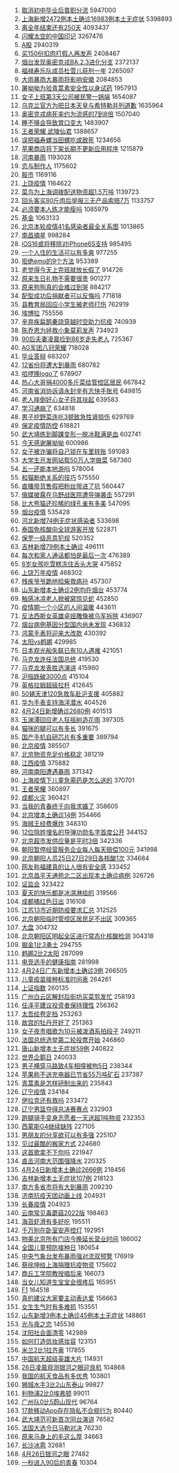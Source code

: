 1. [取消初中毕业后普职分流](https://s.weibo.com//weibo?q=%23%E5%8F%96%E6%B6%88%E5%88%9D%E4%B8%AD%E6%AF%95%E4%B8%9A%E5%90%8E%E6%99%AE%E8%81%8C%E5%88%86%E6%B5%81%23&Refer=top) 5947000
2. [上海新增2472例本土确诊16983例本土无症状](https://s.weibo.com//weibo?q=%23%E4%B8%8A%E6%B5%B7%E6%96%B0%E5%A2%9E2472%E4%BE%8B%E6%9C%AC%E5%9C%9F%E7%A1%AE%E8%AF%8A16983%E4%BE%8B%E6%9C%AC%E5%9C%9F%E6%97%A0%E7%97%87%E7%8A%B6%23&Refer=top) 5398893
3. [离全年结束还有250天](https://s.weibo.com//weibo?q=%23%E7%A6%BB%E5%85%A8%E5%B9%B4%E7%BB%93%E6%9D%9F%E8%BF%98%E6%9C%89250%E5%A4%A9%23&Refer=top) 4093437
4. [闪耀太空的中国印记](https://s.weibo.com//weibo?q=%23%E9%97%AA%E8%80%80%E5%A4%AA%E7%A9%BA%E7%9A%84%E4%B8%AD%E5%9B%BD%E5%8D%B0%E8%AE%B0%23&Refer=top) 3267476
5. [A股](https://s.weibo.com//weibo?q=A%E8%82%A1&Refer=top) 2940319
6. [买150份扣肉打假人再发声](https://s.weibo.com//weibo?q=%23%E4%B9%B0150%E4%BB%BD%E6%89%A3%E8%82%89%E6%89%93%E5%81%87%E4%BA%BA%E5%86%8D%E5%8F%91%E5%A3%B0%23&Refer=top) 2408467
7. [烟台发现奥密克戎BA.2.3进化分支](https://s.weibo.com//weibo?q=%23%E7%83%9F%E5%8F%B0%E5%8F%91%E7%8E%B0%E5%A5%A5%E5%AF%86%E5%85%8B%E6%88%8EBA.2.3%E8%BF%9B%E5%8C%96%E5%88%86%E6%94%AF%23&Refer=top) 2372137
8. [福禄寿乐队成员杜雪儿获刑一年](https://s.weibo.com//weibo?q=%23%E7%A6%8F%E7%A6%84%E5%AF%BF%E4%B9%90%E9%98%9F%E6%88%90%E5%91%98%E6%9D%9C%E9%9B%AA%E5%84%BF%E8%8E%B7%E5%88%91%E4%B8%80%E5%B9%B4%23&Refer=top) 2265097
9. [大雨暴雨大暴雨将影响安徽](https://s.weibo.com//weibo?q=%23%E5%A4%A7%E9%9B%A8%E6%9A%B4%E9%9B%A8%E5%A4%A7%E6%9A%B4%E9%9B%A8%E5%B0%86%E5%BD%B1%E5%93%8D%E5%AE%89%E5%BE%BD%23&Refer=top) 2084853
10. [屠呦呦为验青蒿素安全性以身试药](https://s.weibo.com//weibo?q=%23%E5%B1%A0%E5%91%A6%E5%91%A6%E4%B8%BA%E9%AA%8C%E9%9D%92%E8%92%BF%E7%B4%A0%E5%AE%89%E5%85%A8%E6%80%A7%E4%BB%A5%E8%BA%AB%E8%AF%95%E8%8D%AF%23&Refer=top) 1957913
11. [女子上班第3天公司被民警一锅端](https://s.weibo.com//weibo?q=%23%E5%A5%B3%E5%AD%90%E4%B8%8A%E7%8F%AD%E7%AC%AC3%E5%A4%A9%E5%85%AC%E5%8F%B8%E8%A2%AB%E6%B0%91%E8%AD%A6%E4%B8%80%E9%94%85%E7%AB%AF%23&Refer=top) 1654087
12. [乌克兰官方为把日本天皇与希特勒并列道歉](https://s.weibo.com//weibo?q=%23%E4%B9%8C%E5%85%8B%E5%85%B0%E5%AE%98%E6%96%B9%E4%B8%BA%E6%8A%8A%E6%97%A5%E6%9C%AC%E5%A4%A9%E7%9A%87%E4%B8%8E%E5%B8%8C%E7%89%B9%E5%8B%92%E5%B9%B6%E5%88%97%E9%81%93%E6%AD%89%23&Refer=top) 1635964
13. [奥密克戎病死率约为流感的7到8倍](https://s.weibo.com//weibo?q=%23%E5%A5%A5%E5%AF%86%E5%85%8B%E6%88%8E%E7%97%85%E6%AD%BB%E7%8E%87%E7%BA%A6%E4%B8%BA%E6%B5%81%E6%84%9F%E7%9A%847%E5%88%B08%E5%80%8D%23&Refer=top) 1507040
14. [睡不够会导致胃口变大](https://s.weibo.com//weibo?q=%23%E7%9D%A1%E4%B8%8D%E5%A4%9F%E4%BC%9A%E5%AF%BC%E8%87%B4%E8%83%83%E5%8F%A3%E5%8F%98%E5%A4%A7%23&Refer=top) 1483907
15. [王者荣耀 武陵仙君](https://s.weibo.com//weibo?q=%E7%8E%8B%E8%80%85%E8%8D%A3%E8%80%80%20%E6%AD%A6%E9%99%B5%E4%BB%99%E5%90%9B&Refer=top) 1388657
16. [误把福寿螺当田螺吃或致死](https://s.weibo.com//weibo?q=%23%E8%AF%AF%E6%8A%8A%E7%A6%8F%E5%AF%BF%E8%9E%BA%E5%BD%93%E7%94%B0%E8%9E%BA%E5%90%83%E6%88%96%E8%87%B4%E6%AD%BB%23&Refer=top) 1234656
17. [苹果商店将下架长期不更新应用程序](https://s.weibo.com//weibo?q=%23%E8%8B%B9%E6%9E%9C%E5%95%86%E5%BA%97%E5%B0%86%E4%B8%8B%E6%9E%B6%E9%95%BF%E6%9C%9F%E4%B8%8D%E6%9B%B4%E6%96%B0%E5%BA%94%E7%94%A8%E7%A8%8B%E5%BA%8F%23&Refer=top) 1215879
18. [河南暴雨](https://s.weibo.com//weibo?q=%23%E6%B2%B3%E5%8D%97%E6%9A%B4%E9%9B%A8%23&Refer=top) 1193028
19. [恋与制作人](https://s.weibo.com//weibo?q=%E6%81%8B%E4%B8%8E%E5%88%B6%E4%BD%9C%E4%BA%BA&Refer=top) 1175602
20. [股市](https://s.weibo.com//weibo?q=%E8%82%A1%E5%B8%82&Refer=top) 1169116
21. [上饶疫情](https://s.weibo.com//weibo?q=%E4%B8%8A%E9%A5%B6%E7%96%AB%E6%83%85&Refer=top) 1164622
22. [菜鸟为上海调拨配送物资超1.5万吨](https://s.weibo.com//weibo?q=%23%E8%8F%9C%E9%B8%9F%E4%B8%BA%E4%B8%8A%E6%B5%B7%E8%B0%83%E6%8B%A8%E9%85%8D%E9%80%81%E7%89%A9%E8%B5%84%E8%B6%851.5%E4%B8%87%E5%90%A8%23&Refer=top) 1139723
23. [回头客买80斤肉后举报三无产品索赔7万](https://s.weibo.com//weibo?q=%23%E5%9B%9E%E5%A4%B4%E5%AE%A2%E4%B9%B080%E6%96%A4%E8%82%89%E5%90%8E%E4%B8%BE%E6%8A%A5%E4%B8%89%E6%97%A0%E4%BA%A7%E5%93%81%E7%B4%A2%E8%B5%947%E4%B8%87%23&Refer=top) 1133757
24. [必须要本人练才能瘦吗](https://s.weibo.com//weibo?q=%23%E5%BF%85%E9%A1%BB%E8%A6%81%E6%9C%AC%E4%BA%BA%E7%BB%83%E6%89%8D%E8%83%BD%E7%98%A6%E5%90%97%23&Refer=top) 1085979
25. [基金](https://s.weibo.com//weibo?q=%23%E5%9F%BA%E9%87%91%23&Refer=top) 1063133
26. [北京本轮疫情41名感染者最全关系图](https://s.weibo.com//weibo?q=%23%E5%8C%97%E4%BA%AC%E6%9C%AC%E8%BD%AE%E7%96%AB%E6%83%8541%E5%90%8D%E6%84%9F%E6%9F%93%E8%80%85%E6%9C%80%E5%85%A8%E5%85%B3%E7%B3%BB%E5%9B%BE%23&Refer=top) 1013865
27. [南昌摘星](https://s.weibo.com//weibo?q=%E5%8D%97%E6%98%8C%E6%91%98%E6%98%9F&Refer=top) 998284
28. [iOS16或将移除对iPhone6S支持](https://s.weibo.com//weibo?q=%23iOS16%E6%88%96%E5%B0%86%E7%A7%BB%E9%99%A4%E5%AF%B9iPhone6S%E6%94%AF%E6%8C%81%23&Refer=top) 985495
29. [一个人住的生活可以有多爽](https://s.weibo.com//weibo?q=%23%E4%B8%80%E4%B8%AA%E4%BA%BA%E4%BD%8F%E7%9A%84%E7%94%9F%E6%B4%BB%E5%8F%AF%E4%BB%A5%E6%9C%89%E5%A4%9A%E7%88%BD%23&Refer=top) 977255
30. [拒绝emo的9个方法](https://s.weibo.com//weibo?q=%23%E6%8B%92%E7%BB%9Demo%E7%9A%849%E4%B8%AA%E6%96%B9%E6%B3%95%23&Refer=top) 953389
31. [老觉得今天上完班就放长假了](https://s.weibo.com//weibo?q=%23%E8%80%81%E8%A7%89%E5%BE%97%E4%BB%8A%E5%A4%A9%E4%B8%8A%E5%AE%8C%E7%8F%AD%E5%B0%B1%E6%94%BE%E9%95%BF%E5%81%87%E4%BA%86%23&Refer=top) 914726
32. [原来生日礼物不需要很贵](https://s.weibo.com//weibo?q=%23%E5%8E%9F%E6%9D%A5%E7%94%9F%E6%97%A5%E7%A4%BC%E7%89%A9%E4%B8%8D%E9%9C%80%E8%A6%81%E5%BE%88%E8%B4%B5%23&Refer=top) 901277
33. [原来狗狗真的会难过到哭](https://s.weibo.com//weibo?q=%23%E5%8E%9F%E6%9D%A5%E7%8B%97%E7%8B%97%E7%9C%9F%E7%9A%84%E4%BC%9A%E9%9A%BE%E8%BF%87%E5%88%B0%E5%93%AD%23&Refer=top) 884217
34. [配型成功后捐献者可以反悔吗](https://s.weibo.com//weibo?q=%23%E9%85%8D%E5%9E%8B%E6%88%90%E5%8A%9F%E5%90%8E%E6%8D%90%E7%8C%AE%E8%80%85%E5%8F%AF%E4%BB%A5%E5%8F%8D%E6%82%94%E5%90%97%23&Refer=top) 771818
35. [县教育局回应小学生被老师打伤](https://s.weibo.com//weibo?q=%23%E5%8E%BF%E6%95%99%E8%82%B2%E5%B1%80%E5%9B%9E%E5%BA%94%E5%B0%8F%E5%AD%A6%E7%94%9F%E8%A2%AB%E8%80%81%E5%B8%88%E6%89%93%E4%BC%A4%23&Refer=top) 762919
36. [埃博拉](https://s.weibo.com//weibo?q=%E5%9F%83%E5%8D%9A%E6%8B%89&Refer=top) 755556
37. [辛弃疾扁鹊秦琼穿越时空助力抗疫](https://s.weibo.com//weibo?q=%23%E8%BE%9B%E5%BC%83%E7%96%BE%E6%89%81%E9%B9%8A%E7%A7%A6%E7%90%BC%E7%A9%BF%E8%B6%8A%E6%97%B6%E7%A9%BA%E5%8A%A9%E5%8A%9B%E6%8A%97%E7%96%AB%23&Refer=top) 740939
38. [陈乔恩为拯救小象莫莉发声](https://s.weibo.com//weibo?q=%23%E9%99%88%E4%B9%94%E6%81%A9%E4%B8%BA%E6%8B%AF%E6%95%91%E5%B0%8F%E8%B1%A1%E8%8E%AB%E8%8E%89%E5%8F%91%E5%A3%B0%23&Refer=top) 734923
39. [90后夫妻凌晨捡到86岁走失老人](https://s.weibo.com//weibo?q=%2390%E5%90%8E%E5%A4%AB%E5%A6%BB%E5%87%8C%E6%99%A8%E6%8D%A1%E5%88%B086%E5%B2%81%E8%B5%B0%E5%A4%B1%E8%80%81%E4%BA%BA%23&Refer=top) 725367
40. [AG军团八冠荣耀](https://s.weibo.com//weibo?q=%23AG%E5%86%9B%E5%9B%A2%E5%85%AB%E5%86%A0%E8%8D%A3%E8%80%80%23&Refer=top) 718028
41. [毕业答辩](https://s.weibo.com//weibo?q=%E6%AF%95%E4%B8%9A%E7%AD%94%E8%BE%A9&Refer=top) 683207
42. [12省份将遭大到暴雨](https://s.weibo.com//weibo?q=%2312%E7%9C%81%E4%BB%BD%E5%B0%86%E9%81%AD%E5%A4%A7%E5%88%B0%E6%9A%B4%E9%9B%A8%23&Refer=top) 680782
43. [哈啰换logo了](https://s.weibo.com//weibo?q=%E5%93%88%E5%95%B0%E6%8D%A2logo%E4%BA%86&Refer=top) 678907
44. [热心大哥捐4000多斤菜给管控区居民](https://s.weibo.com//weibo?q=%23%E7%83%AD%E5%BF%83%E5%A4%A7%E5%93%A5%E6%8D%904000%E5%A4%9A%E6%96%A4%E8%8F%9C%E7%BB%99%E7%AE%A1%E6%8E%A7%E5%8C%BA%E5%B1%85%E6%B0%91%23&Refer=top) 667842
45. [河南省消协诉请永封辛有志快手账号](https://s.weibo.com//weibo?q=%23%E6%B2%B3%E5%8D%97%E7%9C%81%E6%B6%88%E5%8D%8F%E8%AF%89%E8%AF%B7%E6%B0%B8%E5%B0%81%E8%BE%9B%E6%9C%89%E5%BF%97%E5%BF%AB%E6%89%8B%E8%B4%A6%E5%8F%B7%23&Refer=top) 649815
46. [老人摔倒好心女子将其扶起](https://s.weibo.com//weibo?q=%23%E8%80%81%E4%BA%BA%E6%91%94%E5%80%92%E5%A5%BD%E5%BF%83%E5%A5%B3%E5%AD%90%E5%B0%86%E5%85%B6%E6%89%B6%E8%B5%B7%23&Refer=top) 639583
47. [学习通崩了](https://s.weibo.com//weibo?q=%23%E5%AD%A6%E4%B9%A0%E9%80%9A%E5%B4%A9%E4%BA%86%23&Refer=top) 634818
48. [男子挖野菜连吃3顿致急性肾损伤](https://s.weibo.com//weibo?q=%23%E7%94%B7%E5%AD%90%E6%8C%96%E9%87%8E%E8%8F%9C%E8%BF%9E%E5%90%833%E9%A1%BF%E8%87%B4%E6%80%A5%E6%80%A7%E8%82%BE%E6%8D%9F%E4%BC%A4%23&Refer=top) 629769
49. [保定疫情防控](https://s.weibo.com//weibo?q=%E4%BF%9D%E5%AE%9A%E7%96%AB%E6%83%85%E9%98%B2%E6%8E%A7&Refer=top) 618821
50. [武大靖练到脚踝变形一脱冰鞋满是血](https://s.weibo.com//weibo?q=%23%E6%AD%A6%E5%A4%A7%E9%9D%96%E7%BB%83%E5%88%B0%E8%84%9A%E8%B8%9D%E5%8F%98%E5%BD%A2%E4%B8%80%E8%84%B1%E5%86%B0%E9%9E%8B%E6%BB%A1%E6%98%AF%E8%A1%80%23&Refer=top) 602741
51. [今天感谢屠呦呦](https://s.weibo.com//weibo?q=%23%E4%BB%8A%E5%A4%A9%E6%84%9F%E8%B0%A2%E5%B1%A0%E5%91%A6%E5%91%A6%23&Refer=top) 600986
52. [女子被诈骗将自己锁在车里转账](https://s.weibo.com//weibo?q=%23%E5%A5%B3%E5%AD%90%E8%A2%AB%E8%AF%88%E9%AA%97%E5%B0%86%E8%87%AA%E5%B7%B1%E9%94%81%E5%9C%A8%E8%BD%A6%E9%87%8C%E8%BD%AC%E8%B4%A6%23&Refer=top) 591083
53. [大学生开发网站帮50万人学做菜](https://s.weibo.com//weibo?q=%23%E5%A4%A7%E5%AD%A6%E7%94%9F%E5%BC%80%E5%8F%91%E7%BD%91%E7%AB%99%E5%B8%AE50%E4%B8%87%E4%BA%BA%E5%AD%A6%E5%81%9A%E8%8F%9C%23&Refer=top) 587360
54. [五一还能本地游吗](https://s.weibo.com//weibo?q=%23%E4%BA%94%E4%B8%80%E8%BF%98%E8%83%BD%E6%9C%AC%E5%9C%B0%E6%B8%B8%E5%90%97%23&Refer=top) 578004
55. [和猫断绝关系的技巧](https://s.weibo.com//weibo?q=%E5%92%8C%E7%8C%AB%E6%96%AD%E7%BB%9D%E5%85%B3%E7%B3%BB%E7%9A%84%E6%8A%80%E5%B7%A7&Refer=top) 575550
56. [直播带货售假把粉丝带进了坑](https://s.weibo.com//weibo?q=%23%E7%9B%B4%E6%92%AD%E5%B8%A6%E8%B4%A7%E5%94%AE%E5%81%87%E6%8A%8A%E7%B2%89%E4%B8%9D%E5%B8%A6%E8%BF%9B%E4%BA%86%E5%9D%91%23&Refer=top) 560447
57. [俄媒披露在乌野战医院遭导弹袭击](https://s.weibo.com//weibo?q=%23%E4%BF%84%E5%AA%92%E6%8A%AB%E9%9C%B2%E5%9C%A8%E4%B9%8C%E9%87%8E%E6%88%98%E5%8C%BB%E9%99%A2%E9%81%AD%E5%AF%BC%E5%BC%B9%E8%A2%AD%E5%87%BB%23&Refer=top) 557291
58. [比大熊猫还珍稀的绿孔雀有多美](https://s.weibo.com//weibo?q=%23%E6%AF%94%E5%A4%A7%E7%86%8A%E7%8C%AB%E8%BF%98%E7%8F%8D%E7%A8%80%E7%9A%84%E7%BB%BF%E5%AD%94%E9%9B%80%E6%9C%89%E5%A4%9A%E7%BE%8E%23&Refer=top) 547095
59. [烟台疫情](https://s.weibo.com//weibo?q=%E7%83%9F%E5%8F%B0%E7%96%AB%E6%83%85&Refer=top) 535428
60. [河北新增74例无症状感染者](https://s.weibo.com//weibo?q=%23%E6%B2%B3%E5%8C%97%E6%96%B0%E5%A2%9E74%E4%BE%8B%E6%97%A0%E7%97%87%E7%8A%B6%E6%84%9F%E6%9F%93%E8%80%85%23&Refer=top) 533698
61. [泰国免核酸向全球游客开放](https://s.weibo.com//weibo?q=%23%E6%B3%B0%E5%9B%BD%E5%85%8D%E6%A0%B8%E9%85%B8%E5%90%91%E5%85%A8%E7%90%83%E6%B8%B8%E5%AE%A2%E5%BC%80%E6%94%BE%23&Refer=top) 522871
62. [保罗一级恶意犯规](https://s.weibo.com//weibo?q=%23%E4%BF%9D%E7%BD%97%E4%B8%80%E7%BA%A7%E6%81%B6%E6%84%8F%E7%8A%AF%E8%A7%84%23&Refer=top) 520352
63. [吉林新增79例本土确诊](https://s.weibo.com//weibo?q=%23%E5%90%89%E6%9E%97%E6%96%B0%E5%A2%9E79%E4%BE%8B%E6%9C%AC%E5%9C%9F%E7%A1%AE%E8%AF%8A%23&Refer=top) 496111
64. [每次和家人通话都怕是最后一次](https://s.weibo.com//weibo?q=%23%E6%AF%8F%E6%AC%A1%E5%92%8C%E5%AE%B6%E4%BA%BA%E9%80%9A%E8%AF%9D%E9%83%BD%E6%80%95%E6%98%AF%E6%9C%80%E5%90%8E%E4%B8%80%E6%AC%A1%23&Refer=top) 476389
65. [8岁女孩吃雪糕冻住舌头大哭](https://s.weibo.com//weibo?q=%238%E5%B2%81%E5%A5%B3%E5%AD%A9%E5%90%83%E9%9B%AA%E7%B3%95%E5%86%BB%E4%BD%8F%E8%88%8C%E5%A4%B4%E5%A4%A7%E5%93%AD%23&Refer=top) 475852
66. [上饶万年疫情](https://s.weibo.com//weibo?q=%E4%B8%8A%E9%A5%B6%E4%B8%87%E5%B9%B4%E7%96%AB%E6%83%85&Refer=top) 468302
67. [残疾爷爷跪地拾柴救病孙](https://s.weibo.com//weibo?q=%E6%AE%8B%E7%96%BE%E7%88%B7%E7%88%B7%E8%B7%AA%E5%9C%B0%E6%8B%BE%E6%9F%B4%E6%95%91%E7%97%85%E5%AD%99&Refer=top) 457307
68. [山东新增本土确诊2例均在烟台](https://s.weibo.com//weibo?q=%23%E5%B1%B1%E4%B8%9C%E6%96%B0%E5%A2%9E%E6%9C%AC%E5%9C%9F%E7%A1%AE%E8%AF%8A2%E4%BE%8B%E5%9D%87%E5%9C%A8%E7%83%9F%E5%8F%B0%23&Refer=top) 453774
69. [触感冰凉老人掀被窝惊见蛇](https://s.weibo.com//weibo?q=%23%E8%A7%A6%E6%84%9F%E5%86%B0%E5%87%89%E8%80%81%E4%BA%BA%E6%8E%80%E8%A2%AB%E7%AA%9D%E6%83%8A%E8%A7%81%E8%9B%87%23&Refer=top) 452850
70. [疫情期一个小区的人间温暖](https://s.weibo.com//weibo?q=%23%E7%96%AB%E6%83%85%E6%9C%9F%E4%B8%80%E4%B8%AA%E5%B0%8F%E5%8C%BA%E7%9A%84%E4%BA%BA%E9%97%B4%E6%B8%A9%E6%9A%96%23&Refer=top) 443611
71. [反法西斯女英雄卓娅雕像被乌军拆除](https://s.weibo.com//weibo?q=%23%E5%8F%8D%E6%B3%95%E8%A5%BF%E6%96%AF%E5%A5%B3%E8%8B%B1%E9%9B%84%E5%8D%93%E5%A8%85%E9%9B%95%E5%83%8F%E8%A2%AB%E4%B9%8C%E5%86%9B%E6%8B%86%E9%99%A4%23&Refer=top) 436907
72. [烟台病例基因分型国内尚未发现](https://s.weibo.com//weibo?q=%23%E7%83%9F%E5%8F%B0%E7%97%85%E4%BE%8B%E5%9F%BA%E5%9B%A0%E5%88%86%E5%9E%8B%E5%9B%BD%E5%86%85%E5%B0%9A%E6%9C%AA%E5%8F%91%E7%8E%B0%23&Refer=top) 436832
73. [鸿蒙手表将迎来大改款](https://s.weibo.com//weibo?q=%23%E9%B8%BF%E8%92%99%E6%89%8B%E8%A1%A8%E5%B0%86%E8%BF%8E%E6%9D%A5%E5%A4%A7%E6%94%B9%E6%AC%BE%23&Refer=top) 430392
74. [太阳vs鹈鹕](https://s.weibo.com//weibo?q=%23%E5%A4%AA%E9%98%B3vs%E9%B9%88%E9%B9%95%23&Refer=top) 429985
75. [日本观光船失联已有10人遇难](https://s.weibo.com//weibo?q=%23%E6%97%A5%E6%9C%AC%E8%A7%82%E5%85%89%E8%88%B9%E5%A4%B1%E8%81%94%E5%B7%B2%E6%9C%8910%E4%BA%BA%E9%81%87%E9%9A%BE%23&Refer=top) 421051
76. [马克龙连任法国总统](https://s.weibo.com//weibo?q=%23%E9%A9%AC%E5%85%8B%E9%BE%99%E8%BF%9E%E4%BB%BB%E6%B3%95%E5%9B%BD%E6%80%BB%E7%BB%9F%23&Refer=top) 419530
77. [马克龙发表胜选演讲](https://s.weibo.com//weibo?q=%23%E9%A9%AC%E5%85%8B%E9%BE%99%E5%8F%91%E8%A1%A8%E8%83%9C%E9%80%89%E6%BC%94%E8%AE%B2%23&Refer=top) 415980
78. [沪指跌破3000点](https://s.weibo.com//weibo?q=%23%E6%B2%AA%E6%8C%87%E8%B7%8C%E7%A0%B43000%E7%82%B9%23&Refer=top) 415104
79. [英格拉姆超级拉杆](https://s.weibo.com//weibo?q=%23%E8%8B%B1%E6%A0%BC%E6%8B%89%E5%A7%86%E8%B6%85%E7%BA%A7%E6%8B%89%E6%9D%86%23&Refer=top) 412645
80. [50辆天津120急救车赴沪支援](https://s.weibo.com//weibo?q=%2350%E8%BE%86%E5%A4%A9%E6%B4%A5120%E6%80%A5%E6%95%91%E8%BD%A6%E8%B5%B4%E6%B2%AA%E6%94%AF%E6%8F%B4%23&Refer=top) 405882
81. [华为手表支持海洋潜水](https://s.weibo.com//weibo?q=%23%E5%8D%8E%E4%B8%BA%E6%89%8B%E8%A1%A8%E6%94%AF%E6%8C%81%E6%B5%B7%E6%B4%8B%E6%BD%9C%E6%B0%B4%23&Refer=top) 404526
82. [4月24日新增确诊2680例](https://s.weibo.com//weibo?q=%234%E6%9C%8824%E6%97%A5%E6%96%B0%E5%A2%9E%E7%A1%AE%E8%AF%8A2680%E4%BE%8B%23&Refer=top) 401513
83. [玉渊潭回应老人狂摇树造花雨](https://s.weibo.com//weibo?q=%23%E7%8E%89%E6%B8%8A%E6%BD%AD%E5%9B%9E%E5%BA%94%E8%80%81%E4%BA%BA%E7%8B%82%E6%91%87%E6%A0%91%E9%80%A0%E8%8A%B1%E9%9B%A8%23&Refer=top) 397305
84. [猫咪的腿可以有多长](https://s.weibo.com//weibo?q=%23%E7%8C%AB%E5%92%AA%E7%9A%84%E8%85%BF%E5%8F%AF%E4%BB%A5%E6%9C%89%E5%A4%9A%E9%95%BF%23&Refer=top) 391675
85. [国产手机自研芯片有多重要](https://s.weibo.com//weibo?q=%23%E5%9B%BD%E4%BA%A7%E6%89%8B%E6%9C%BA%E8%87%AA%E7%A0%94%E8%8A%AF%E7%89%87%E6%9C%89%E5%A4%9A%E9%87%8D%E8%A6%81%23&Refer=top) 389794
86. [北京疫情](https://s.weibo.com//weibo?q=%23%E5%8C%97%E4%BA%AC%E7%96%AB%E6%83%85%23&Refer=top) 385507
87. [北京物资充足价格稳定](https://s.weibo.com//weibo?q=%23%E5%8C%97%E4%BA%AC%E7%89%A9%E8%B5%84%E5%85%85%E8%B6%B3%E4%BB%B7%E6%A0%BC%E7%A8%B3%E5%AE%9A%23&Refer=top) 381219
88. [江西疫情](https://s.weibo.com//weibo?q=%E6%B1%9F%E8%A5%BF%E7%96%AB%E6%83%85&Refer=top) 375882
89. [河南南阳遭遇暴雨](https://s.weibo.com//weibo?q=%23%E6%B2%B3%E5%8D%97%E5%8D%97%E9%98%B3%E9%81%AD%E9%81%87%E6%9A%B4%E9%9B%A8%23&Refer=top) 371342
90. [上海疫情下儿童急需药是怎么送的](https://s.weibo.com//weibo?q=%23%E4%B8%8A%E6%B5%B7%E7%96%AB%E6%83%85%E4%B8%8B%E5%84%BF%E7%AB%A5%E6%80%A5%E9%9C%80%E8%8D%AF%E6%98%AF%E6%80%8E%E4%B9%88%E9%80%81%E7%9A%84%23&Refer=top) 370701
91. [王者荣耀](https://s.weibo.com//weibo?q=%E7%8E%8B%E8%80%85%E8%8D%A3%E8%80%80&Refer=top) 360897
92. [成都火灾](https://s.weibo.com//weibo?q=%23%E6%88%90%E9%83%BD%E7%81%AB%E7%81%BE%23&Refer=top) 360421
93. [当我的青春终于向我求婚了](https://s.weibo.com//weibo?q=%23%E5%BD%93%E6%88%91%E7%9A%84%E9%9D%92%E6%98%A5%E7%BB%88%E4%BA%8E%E5%90%91%E6%88%91%E6%B1%82%E5%A9%9A%E4%BA%86%23&Refer=top) 358605
94. [北京增本土确诊14例](https://s.weibo.com//weibo?q=%23%E5%8C%97%E4%BA%AC%E5%A2%9E%E6%9C%AC%E5%9C%9F%E7%A1%AE%E8%AF%8A14%E4%BE%8B%23&Refer=top) 354466
95. [海贼王经费爆炸](https://s.weibo.com//weibo?q=%23%E6%B5%B7%E8%B4%BC%E7%8E%8B%E7%BB%8F%E8%B4%B9%E7%88%86%E7%82%B8%23&Refer=top) 348310
96. [12位隐姓埋名的导弹功勋名字首度公开](https://s.weibo.com//weibo?q=%2312%E4%BD%8D%E9%9A%90%E5%A7%93%E5%9F%8B%E5%90%8D%E7%9A%84%E5%AF%BC%E5%BC%B9%E5%8A%9F%E5%8B%8B%E5%90%8D%E5%AD%97%E9%A6%96%E5%BA%A6%E5%85%AC%E5%BC%80%23&Refer=top) 344152
97. [北京超市发供应量是平时3倍](https://s.weibo.com//weibo?q=%23%E5%8C%97%E4%BA%AC%E8%B6%85%E5%B8%82%E5%8F%91%E4%BE%9B%E5%BA%94%E9%87%8F%E6%98%AF%E5%B9%B3%E6%97%B63%E5%80%8D%23&Refer=top) 342336
98. [朝阳暂停经营服务企业每人每天赔偿100元](https://s.weibo.com//weibo?q=%23%E6%9C%9D%E9%98%B3%E6%9A%82%E5%81%9C%E7%BB%8F%E8%90%A5%E6%9C%8D%E5%8A%A1%E4%BC%81%E4%B8%9A%E6%AF%8F%E4%BA%BA%E6%AF%8F%E5%A4%A9%E8%B5%94%E5%81%BF100%E5%85%83%23&Refer=top) 341998
99. [北京朝阳人员25日27日29日各核酸1次](https://s.weibo.com//weibo?q=%23%E5%8C%97%E4%BA%AC%E6%9C%9D%E9%98%B3%E4%BA%BA%E5%91%9825%E6%97%A527%E6%97%A529%E6%97%A5%E5%90%84%E6%A0%B8%E9%85%B81%E6%AC%A1%23&Refer=top) 334684
100. [网友称福建真的让人很有安全感](https://s.weibo.com//weibo?q=%23%E7%BD%91%E5%8F%8B%E7%A7%B0%E7%A6%8F%E5%BB%BA%E7%9C%9F%E7%9A%84%E8%AE%A9%E4%BA%BA%E5%BE%88%E6%9C%89%E5%AE%89%E5%85%A8%E6%84%9F%23&Refer=top) 333452
101. [北京昌平天通苑北二区出现本土确诊病例](https://s.weibo.com//weibo?q=%23%E5%8C%97%E4%BA%AC%E6%98%8C%E5%B9%B3%E5%A4%A9%E9%80%9A%E8%8B%91%E5%8C%97%E4%BA%8C%E5%8C%BA%E5%87%BA%E7%8E%B0%E6%9C%AC%E5%9C%9F%E7%A1%AE%E8%AF%8A%E7%97%85%E4%BE%8B%23&Refer=top) 326726
102. [证监会](https://s.weibo.com//weibo?q=%E8%AF%81%E7%9B%91%E4%BC%9A&Refer=top) 323422
103. [夏天的快乐都是冰淇淋给的](https://s.weibo.com//weibo?q=%23%E5%A4%8F%E5%A4%A9%E7%9A%84%E5%BF%AB%E4%B9%90%E9%83%BD%E6%98%AF%E5%86%B0%E6%B7%87%E6%B7%8B%E7%BB%99%E7%9A%84%23&Refer=top) 319566
104. [成都橘红色日出](https://s.weibo.com//weibo?q=%23%E6%88%90%E9%83%BD%E6%A9%98%E7%BA%A2%E8%89%B2%E6%97%A5%E5%87%BA%23&Refer=top) 316108
105. [江苏13市近期防疫要求汇总](https://s.weibo.com//weibo?q=%23%E6%B1%9F%E8%8B%8F13%E5%B8%82%E8%BF%91%E6%9C%9F%E9%98%B2%E7%96%AB%E8%A6%81%E6%B1%82%E6%B1%87%E6%80%BB%23&Refer=top) 312525
106. [北京朝阳临时管控区居民足不出区](https://s.weibo.com//weibo?q=%23%E5%8C%97%E4%BA%AC%E6%9C%9D%E9%98%B3%E4%B8%B4%E6%97%B6%E7%AE%A1%E6%8E%A7%E5%8C%BA%E5%B1%85%E6%B0%91%E8%B6%B3%E4%B8%8D%E5%87%BA%E5%8C%BA%23&Refer=top) 309365
107. [大盘](https://s.weibo.com//weibo?q=%E5%A4%A7%E7%9B%98&Refer=top) 304732
108. [北京朝阳区明起全区进行常态化核酸检测](https://s.weibo.com//weibo?q=%23%E5%8C%97%E4%BA%AC%E6%9C%9D%E9%98%B3%E5%8C%BA%E6%98%8E%E8%B5%B7%E5%85%A8%E5%8C%BA%E8%BF%9B%E8%A1%8C%E5%B8%B8%E6%80%81%E5%8C%96%E6%A0%B8%E9%85%B8%E6%A3%80%E6%B5%8B%23&Refer=top) 304318
109. [掘金1比3勇士](https://s.weibo.com//weibo?q=%23%E6%8E%98%E9%87%911%E6%AF%943%E5%8B%87%E5%A3%AB%23&Refer=top) 294755
110. [鹈鹕2比2太阳](https://s.weibo.com//weibo?q=%23%E9%B9%88%E9%B9%952%E6%AF%942%E5%A4%AA%E9%98%B3%23&Refer=top) 287099
111. [电竞选手的健康指南](https://s.weibo.com//weibo?q=%23%E7%94%B5%E7%AB%9E%E9%80%89%E6%89%8B%E7%9A%84%E5%81%A5%E5%BA%B7%E6%8C%87%E5%8D%97%23&Refer=top) 281998
112. [4月24日广东新增本土确诊3例](https://s.weibo.com//weibo?q=4%E6%9C%8824%E6%97%A5%E5%B9%BF%E4%B8%9C%E6%96%B0%E5%A2%9E%E6%9C%AC%E5%9C%9F%E7%A1%AE%E8%AF%8A3%E4%BE%8B&Refer=top) 266505
113. [儿童疫苗接种标准时间表](https://s.weibo.com//weibo?q=%23%E5%84%BF%E7%AB%A5%E7%96%AB%E8%8B%97%E6%8E%A5%E7%A7%8D%E6%A0%87%E5%87%86%E6%97%B6%E9%97%B4%E8%A1%A8%23&Refer=top) 264261
114. [上证指数](https://s.weibo.com//weibo?q=%E4%B8%8A%E8%AF%81%E6%8C%87%E6%95%B0&Refer=top) 260135
115. [广州白云区解封后街坊买菜剪发忙](https://s.weibo.com//weibo?q=%23%E5%B9%BF%E5%B7%9E%E7%99%BD%E4%BA%91%E5%8C%BA%E8%A7%A3%E5%B0%81%E5%90%8E%E8%A1%97%E5%9D%8A%E4%B9%B0%E8%8F%9C%E5%89%AA%E5%8F%91%E5%BF%99%23&Refer=top) 258193
116. [任泽平建议投资者保持理性](https://s.weibo.com//weibo?q=%23%E4%BB%BB%E6%B3%BD%E5%B9%B3%E5%BB%BA%E8%AE%AE%E6%8A%95%E8%B5%84%E8%80%85%E4%BF%9D%E6%8C%81%E7%90%86%E6%80%A7%23&Refer=top) 256362
117. [太吾绘卷定档](https://s.weibo.com//weibo?q=%23%E5%A4%AA%E5%90%BE%E7%BB%98%E5%8D%B7%E5%AE%9A%E6%A1%A3%23&Refer=top) 253263
118. [故宫的牡丹开好了](https://s.weibo.com//weibo?q=%23%E6%95%85%E5%AE%AB%E7%9A%84%E7%89%A1%E4%B8%B9%E5%BC%80%E5%A5%BD%E4%BA%86%23&Refer=top) 251363
119. [女子夜市唱歌为10元被泼酒系拍段子](https://s.weibo.com//weibo?q=%23%E5%A5%B3%E5%AD%90%E5%A4%9C%E5%B8%82%E5%94%B1%E6%AD%8C%E4%B8%BA10%E5%85%83%E8%A2%AB%E6%B3%BC%E9%85%92%E7%B3%BB%E6%8B%8D%E6%AE%B5%E5%AD%90%23&Refer=top) 249211
120. [法国总统选举第二轮投票开始](https://s.weibo.com//weibo?q=%23%E6%B3%95%E5%9B%BD%E6%80%BB%E7%BB%9F%E9%80%89%E4%B8%BE%E7%AC%AC%E4%BA%8C%E8%BD%AE%E6%8A%95%E7%A5%A8%E5%BC%80%E5%A7%8B%23&Refer=top) 246860
121. [唐山新增本土无症状59例](https://s.weibo.com//weibo?q=%23%E5%94%90%E5%B1%B1%E6%96%B0%E5%A2%9E%E6%9C%AC%E5%9C%9F%E6%97%A0%E7%97%87%E7%8A%B659%E4%BE%8B%23&Refer=top) 240822
122. [世界企鹅日](https://s.weibo.com//weibo?q=%E4%B8%96%E7%95%8C%E4%BC%81%E9%B9%85%E6%97%A5&Refer=top) 240033
123. [男子横穿马路致4车相撞被拘5日](https://s.weibo.com//weibo?q=%23%E7%94%B7%E5%AD%90%E6%A8%AA%E7%A9%BF%E9%A9%AC%E8%B7%AF%E8%87%B44%E8%BD%A6%E7%9B%B8%E6%92%9E%E8%A2%AB%E6%8B%985%E6%97%A5%23&Refer=top) 238344
124. [苹果称不送充电器已节省55万吨矿石](https://s.weibo.com//weibo?q=%23%E8%8B%B9%E6%9E%9C%E7%A7%B0%E4%B8%8D%E9%80%81%E5%85%85%E7%94%B5%E5%99%A8%E5%B7%B2%E8%8A%82%E7%9C%8155%E4%B8%87%E5%90%A8%E7%9F%BF%E7%9F%B3%23&Refer=top) 237387
125. [青蒿素是怎样研制出来的](https://s.weibo.com//weibo?q=%23%E9%9D%92%E8%92%BF%E7%B4%A0%E6%98%AF%E6%80%8E%E6%A0%B7%E7%A0%94%E5%88%B6%E5%87%BA%E6%9D%A5%E7%9A%84%23&Refer=top) 235843
126. [辽宁疫情](https://s.weibo.com//weibo?q=%E8%BE%BD%E5%AE%81%E7%96%AB%E6%83%85&Refer=top) 234184
127. [伊拉克还有救吗](https://s.weibo.com//weibo?q=%E4%BC%8A%E6%8B%89%E5%85%8B%E8%BF%98%E6%9C%89%E6%95%91%E5%90%97&Refer=top) 233472
128. [辽宁男篮夺得总决赛赛点](https://s.weibo.com//weibo?q=%23%E8%BE%BD%E5%AE%81%E7%94%B7%E7%AF%AE%E5%A4%BA%E5%BE%97%E6%80%BB%E5%86%B3%E8%B5%9B%E8%B5%9B%E7%82%B9%23&Refer=top) 232903
129. [跑腿骑手变身志愿者一天送超1吨物资](https://s.weibo.com//weibo?q=%23%E8%B7%91%E8%85%BF%E9%AA%91%E6%89%8B%E5%8F%98%E8%BA%AB%E5%BF%97%E6%84%BF%E8%80%85%E4%B8%80%E5%A4%A9%E9%80%81%E8%B6%851%E5%90%A8%E7%89%A9%E8%B5%84%23&Refer=top) 232353
130. [西蒙斯G4继续缺阵](https://s.weibo.com//weibo?q=%23%E8%A5%BF%E8%92%99%E6%96%AFG4%E7%BB%A7%E7%BB%AD%E7%BC%BA%E9%98%B5%23&Refer=top) 227105
131. [男朋友的分享欲可以有多强](https://s.weibo.com//weibo?q=%23%E7%94%B7%E6%9C%8B%E5%8F%8B%E7%9A%84%E5%88%86%E4%BA%AB%E6%AC%B2%E5%8F%AF%E4%BB%A5%E6%9C%89%E5%A4%9A%E5%BC%BA%23&Refer=top) 225107
132. [见过最酷的搬家方式](https://s.weibo.com//weibo?q=%23%E8%A7%81%E8%BF%87%E6%9C%80%E9%85%B7%E7%9A%84%E6%90%AC%E5%AE%B6%E6%96%B9%E5%BC%8F%23&Refer=top) 224680
133. [这首歌拿不下你吗](https://s.weibo.com//weibo?q=%23%E8%BF%99%E9%A6%96%E6%AD%8C%E6%8B%BF%E4%B8%8D%E4%B8%8B%E4%BD%A0%E5%90%97%23&Refer=top) 221947
134. [直击河南大范围强降水](https://s.weibo.com//weibo?q=%23%E7%9B%B4%E5%87%BB%E6%B2%B3%E5%8D%97%E5%A4%A7%E8%8C%83%E5%9B%B4%E5%BC%BA%E9%99%8D%E6%B0%B4%23&Refer=top) 220325
135. [4月24日新增本土确诊2666例](https://s.weibo.com//weibo?q=%234%E6%9C%8824%E6%97%A5%E6%96%B0%E5%A2%9E%E6%9C%AC%E5%9C%9F%E7%A1%AE%E8%AF%8A2666%E4%BE%8B%23&Refer=top) 218456
136. [吉林新增本土无症状107例](https://s.weibo.com//weibo?q=%23%E5%90%89%E6%9E%97%E6%96%B0%E5%A2%9E%E6%9C%AC%E5%9C%9F%E6%97%A0%E7%97%87%E7%8A%B6107%E4%BE%8B%23&Refer=top) 218123
137. [南方多省市将有大到暴雨](https://s.weibo.com//weibo?q=%23%E5%8D%97%E6%96%B9%E5%A4%9A%E7%9C%81%E5%B8%82%E5%B0%86%E6%9C%89%E5%A4%A7%E5%88%B0%E6%9A%B4%E9%9B%A8%23&Refer=top) 209230
138. [济南抗疫天团动画上线](https://s.weibo.com//weibo?q=%23%E6%B5%8E%E5%8D%97%E6%8A%97%E7%96%AB%E5%A4%A9%E5%9B%A2%E5%8A%A8%E7%94%BB%E4%B8%8A%E7%BA%BF%23&Refer=top) 204931
139. [长春疫情](https://s.weibo.com//weibo?q=%23%E9%95%BF%E6%98%A5%E7%96%AB%E6%83%85%23&Refer=top) 204923
140. [云南常见毒蘑菇2022版](https://s.weibo.com//weibo?q=%23%E4%BA%91%E5%8D%97%E5%B8%B8%E8%A7%81%E6%AF%92%E8%98%91%E8%8F%872022%E7%89%88%23&Refer=top) 198463
141. [海苔虾滑有多好吃](https://s.weibo.com//weibo?q=%23%E6%B5%B7%E8%8B%94%E8%99%BE%E6%BB%91%E6%9C%89%E5%A4%9A%E5%A5%BD%E5%90%83%23&Refer=top) 195511
142. [千万别在卧室安声控灯](https://s.weibo.com//weibo?q=%23%E5%8D%83%E4%B8%87%E5%88%AB%E5%9C%A8%E5%8D%A7%E5%AE%A4%E5%AE%89%E5%A3%B0%E6%8E%A7%E7%81%AF%23&Refer=top) 192951
143. [物美北京所有门店今晚延长营业时间](https://s.weibo.com//weibo?q=%23%E7%89%A9%E7%BE%8E%E5%8C%97%E4%BA%AC%E6%89%80%E6%9C%89%E9%97%A8%E5%BA%97%E4%BB%8A%E6%99%9A%E5%BB%B6%E9%95%BF%E8%90%A5%E4%B8%9A%E6%97%B6%E9%97%B4%23&Refer=top) 186002
144. [全国儿童预防接种日](https://s.weibo.com//weibo?q=%23%E5%85%A8%E5%9B%BD%E5%84%BF%E7%AB%A5%E9%A2%84%E9%98%B2%E6%8E%A5%E7%A7%8D%E6%97%A5%23&Refer=top) 180654
145. [中央气象台发布暴雨强对流双预警](https://s.weibo.com//weibo?q=%23%E4%B8%AD%E5%A4%AE%E6%B0%94%E8%B1%A1%E5%8F%B0%E5%8F%91%E5%B8%83%E6%9A%B4%E9%9B%A8%E5%BC%BA%E5%AF%B9%E6%B5%81%E5%8F%8C%E9%A2%84%E8%AD%A6%23&Refer=top) 176919
146. [蔡徐坤给上海捐赠抗疫物资](https://s.weibo.com//weibo?q=%23%E8%94%A1%E5%BE%90%E5%9D%A4%E7%BB%99%E4%B8%8A%E6%B5%B7%E6%8D%90%E8%B5%A0%E6%8A%97%E7%96%AB%E7%89%A9%E8%B5%84%23&Refer=top) 175602
147. [商丘工学院教授唱后来](https://s.weibo.com//weibo?q=%23%E5%95%86%E4%B8%98%E5%B7%A5%E5%AD%A6%E9%99%A2%E6%95%99%E6%8E%88%E5%94%B1%E5%90%8E%E6%9D%A5%23&Refer=top) 166073
148. [当女儿知道生宝宝会很疼后](https://s.weibo.com//weibo?q=%23%E5%BD%93%E5%A5%B3%E5%84%BF%E7%9F%A5%E9%81%93%E7%94%9F%E5%AE%9D%E5%AE%9D%E4%BC%9A%E5%BE%88%E7%96%BC%E5%90%8E%23&Refer=top) 165951
149. [F1](https://s.weibo.com//weibo?q=F1&Refer=top) 164518
150. [真的建议大家要主动表达爱](https://s.weibo.com//weibo?q=%23%E7%9C%9F%E7%9A%84%E5%BB%BA%E8%AE%AE%E5%A4%A7%E5%AE%B6%E8%A6%81%E4%B8%BB%E5%8A%A8%E8%A1%A8%E8%BE%BE%E7%88%B1%23&Refer=top) 156663
151. [女生生气时有多难抓](https://s.weibo.com//weibo?q=%23%E5%A5%B3%E7%94%9F%E7%94%9F%E6%B0%94%E6%97%B6%E6%9C%89%E5%A4%9A%E9%9A%BE%E6%8A%93%23&Refer=top) 153551
152. [山东新增3例本土确诊45例本土无症状](https://s.weibo.com//weibo?q=%23%E5%B1%B1%E4%B8%9C%E6%96%B0%E5%A2%9E3%E4%BE%8B%E6%9C%AC%E5%9C%9F%E7%A1%AE%E8%AF%8A45%E4%BE%8B%E6%9C%AC%E5%9C%9F%E6%97%A0%E7%97%87%E7%8A%B6%23&Refer=top) 148861
153. [光与夜之恋](https://s.weibo.com//weibo?q=%E5%85%89%E4%B8%8E%E5%A4%9C%E4%B9%8B%E6%81%8B&Refer=top) 145536
154. [沈阳社会面清零](https://s.weibo.com//weibo?q=%23%E6%B2%88%E9%98%B3%E7%A4%BE%E4%BC%9A%E9%9D%A2%E6%B8%85%E9%9B%B6%23&Refer=top) 142989
155. [如何打造低妆感妆容](https://s.weibo.com//weibo?q=%23%E5%A6%82%E4%BD%95%E6%89%93%E9%80%A0%E4%BD%8E%E5%A6%86%E6%84%9F%E5%A6%86%E5%AE%B9%23&Refer=top) 123151
156. [米兰2比1拉齐奥](https://s.weibo.com//weibo?q=%23%E7%B1%B3%E5%85%B02%E6%AF%941%E6%8B%89%E9%BD%90%E5%A5%A5%23&Refer=top) 117855
157. [中国航天超级英雄大片](https://s.weibo.com//weibo?q=%23%E4%B8%AD%E5%9B%BD%E8%88%AA%E5%A4%A9%E8%B6%85%E7%BA%A7%E8%8B%B1%E9%9B%84%E5%A4%A7%E7%89%87%23&Refer=top) 114931
158. [26日凌晨观测银河之眼迎良机](https://s.weibo.com//weibo?q=%2326%E6%97%A5%E5%87%8C%E6%99%A8%E8%A7%82%E6%B5%8B%E9%93%B6%E6%B2%B3%E4%B9%8B%E7%9C%BC%E8%BF%8E%E8%89%AF%E6%9C%BA%23&Refer=top) 104868
159. [我国的航天食品有多优秀](https://s.weibo.com//weibo?q=%23%E6%88%91%E5%9B%BD%E7%9A%84%E8%88%AA%E5%A4%A9%E9%A3%9F%E5%93%81%E6%9C%89%E5%A4%9A%E4%BC%98%E7%A7%80%23&Refer=top) 103801
160. [狮城水手3比2山东泰山](https://s.weibo.com//weibo?q=%23%E7%8B%AE%E5%9F%8E%E6%B0%B4%E6%89%8B3%E6%AF%942%E5%B1%B1%E4%B8%9C%E6%B3%B0%E5%B1%B1%23&Refer=top) 99827
161. [利物浦2比0埃弗顿](https://s.weibo.com//weibo?q=%E5%88%A9%E7%89%A9%E6%B5%A62%E6%AF%940%E5%9F%83%E5%BC%97%E9%A1%BF&Refer=top) 99011
162. [广州队0比5蔚山现代](https://s.weibo.com//weibo?q=%23%E5%B9%BF%E5%B7%9E%E9%98%9F0%E6%AF%945%E8%94%9A%E5%B1%B1%E7%8E%B0%E4%BB%A3%23&Refer=top) 96764
163. [17款移动App存在隐私不合规行为](https://s.weibo.com//weibo?q=%2317%E6%AC%BE%E7%A7%BB%E5%8A%A8App%E5%AD%98%E5%9C%A8%E9%9A%90%E7%A7%81%E4%B8%8D%E5%90%88%E8%A7%84%E8%A1%8C%E4%B8%BA%23&Refer=top) 80440
164. [武大靖范可新首次同台演讲](https://s.weibo.com//weibo?q=%23%E6%AD%A6%E5%A4%A7%E9%9D%96%E8%8C%83%E5%8F%AF%E6%96%B0%E9%A6%96%E6%AC%A1%E5%90%8C%E5%8F%B0%E6%BC%94%E8%AE%B2%23&Refer=top) 76582
165. [法国大选今日马勒对决](https://s.weibo.com//weibo?q=%23%E6%B3%95%E5%9B%BD%E5%A4%A7%E9%80%89%E4%BB%8A%E6%97%A5%E9%A9%AC%E5%8B%92%E5%AF%B9%E5%86%B3%23&Refer=top) 76230
166. [原来马身上的毛这么厚](https://s.weibo.com//weibo?q=%23%E5%8E%9F%E6%9D%A5%E9%A9%AC%E8%BA%AB%E4%B8%8A%E7%9A%84%E6%AF%9B%E8%BF%99%E4%B9%88%E5%8E%9A%23&Refer=top) 34663
167. [长沙冰雹](https://s.weibo.com//weibo?q=%23%E9%95%BF%E6%B2%99%E5%86%B0%E9%9B%B9%23&Refer=top) 32681
168. [4月26日银河之眼](https://s.weibo.com//weibo?q=%234%E6%9C%8826%E6%97%A5%E9%93%B6%E6%B2%B3%E4%B9%8B%E7%9C%BC%23&Refer=top) 27482
169. [一秒进入90后的青春](https://s.weibo.com//weibo?q=%23%E4%B8%80%E7%A7%92%E8%BF%9B%E5%85%A590%E5%90%8E%E7%9A%84%E9%9D%92%E6%98%A5%23&Refer=top) 10304

